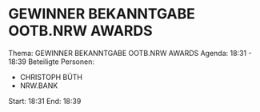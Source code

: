 # GEWINNER BEKANNTGABE OOTB.NRW AWARDS
Thema: GEWINNER BEKANNTGABE OOTB.NRW AWARDS
Agenda: 18:31 - 18:39
Beteiligte Personen:
- CHRISTOPH BÜTH
- NRW.BANK

Start: 18:31
End: 18:39
